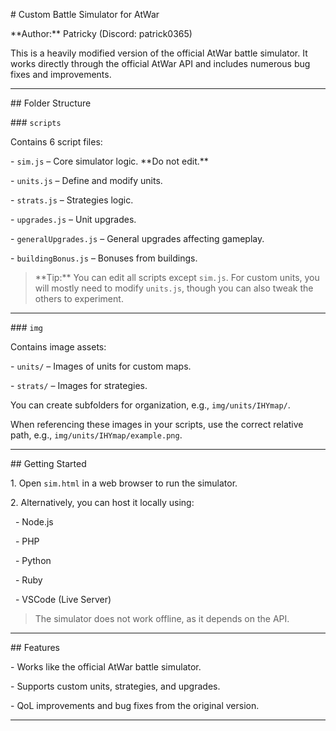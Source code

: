 \# Custom Battle Simulator for AtWar



\*\*Author:\*\* Patricky (Discord: patrick0365)



This is a heavily modified version of the official AtWar battle simulator. It works directly through the official AtWar API and includes numerous bug fixes and improvements.



---



\## Folder Structure



\### `scripts`

Contains 6 script files:



\- `sim.js` – Core simulator logic. \*\*Do not edit.\*\*

\- `units.js` – Define and modify units.

\- `strats.js` – Strategies logic.

\- `upgrades.js` – Unit upgrades.

\- `generalUpgrades.js` – General upgrades affecting gameplay.

\- `buildingBonus.js` – Bonuses from buildings.



> \*\*Tip:\*\* You can edit all scripts except `sim.js`. For custom units, you will mostly need to modify `units.js`, though you can also tweak the others to experiment.



---



\### `img`

Contains image assets:



\- `units/` – Images of units for custom maps.

\- `strats/` – Images for strategies.



You can create subfolders for organization, e.g., `img/units/IHYmap/`.  

When referencing these images in your scripts, use the correct relative path, e.g., `img/units/IHYmap/example.png`.



---



\## Getting Started



1\. Open `sim.html` in a web browser to run the simulator.  

2\. Alternatively, you can host it locally using:

&nbsp;  - Node.js

&nbsp;  - PHP

&nbsp;  - Python

&nbsp;  - Ruby

&nbsp;  - VSCode (Live Server)



> The simulator does not work offline, as it depends on the API.



---



\## Features



\- Works like the official AtWar battle simulator.  

\- Supports custom units, strategies, and upgrades.  

\- QoL improvements and bug fixes from the original version.  



---



